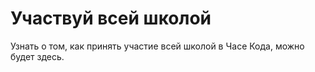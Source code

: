 

# Участвуй всей школой

Узнать о том, как принять участие всей школой в Часе Кода, можно будет здесь.
